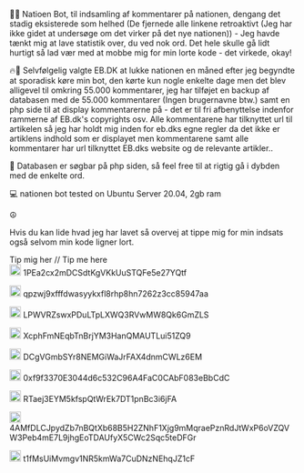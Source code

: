 
🕵🏼‍ Natioen Bot, til indsamling af kommentarer på nationen, dengang det stadig eksisterede som helhed (De fjernede alle linkene retroaktivt (Jeg har ikke gidet at undersøge om det virker på det nye nationen)) - Jeg havde tænkt mig at lave statistik over, du ved nok ord. 
Det hele skulle gå lidt hurtigt så lad vær med at mobbe mig for min lorte kode - det virkede, okay!
    
🔥🚒 Selvfølgelig valgte EB.DK at lukke nationen en måned efter jeg begyndte at sporadisk køre min bot, den kørte kun nogle enkelte dage men det blev alligevel til omkring 55.000 kommentarer, jeg har tilføjet en backup af databasen med de 55.000 kommentarer (Ingen brugernavne btw.) samt en php side til at display kommentarerne på - det er til fri afbenyttelse indenfor rammerne af EB.dk's copyrights osv. Alle kommentarene har tilknyttet url til artikelen så jeg har holdt mig inden for eb.dks egne regler da det ikke er artiklens indhold som er displayet men kommentarene samt alle kommentarer har url tilknyttet EB.dks website og de relevante artikler..

🔎 Databasen er søgbar på php siden, så feel free til at rigtig gå i dybden med de enkelte ord. 


💻 nationen bot tested on Ubuntu Server 20.04, 2gb ram


☮️

Hvis du kan lide hvad jeg har lavet så overvej at tippe mig for min indsats også selvom min kode ligner lort.

Tip mig her // Tip me here
<br>
<img src="https://cryptologos.cc/logos/bitcoin-btc-logo.png" width="20px"> 1PEa2cx2mDCSdtKgVKkUuSTQFe5e27YQtf

<img src="https://cryptologos.cc/logos/bitcoin-cash-bch-logo.png" width="20px"> qpzwj9xfffdwasyykxfl8rhp8hn7262z3cc85947aa

<img src="https://cryptologos.cc/logos/litecoin-ltc-logo.png" width="20px"> LPWVRZswxPDuLTpLXWQ3RVwMW8Qk6GmZLS

<img src="https://cryptologos.cc/logos/dash-dash-logo.png" width="20px"> XcphFmNEqbTnBrjYM3HanQMAUTLui51ZQ9

<img src="https://cryptologos.cc/logos/dogecoin-doge-logo.png" width="20px"> DCgVGmbSYr8NEMGiWaJrFAX4dnmCWLz6EM

<img src="https://cryptologos.cc/logos/ethereum-eth-logo.png" width="20px"> 0xf9f3370E3044d6c532C96A4FaC0CAbF083eBbCdC

<img src="https://cryptologos.cc/logos/ravencoin-rvn-logo.png" width="20px"> RTaej3EYM5kfspQtWrEk7DT1pnBc3i6jFA

<img src="https://cryptologos.cc/logos/monero-xmr-logo.png" width="20px"> 4AMfDLCJpydZb7nBQtXb68B5H2ZNhF1Xjg9mMqraePznRdJtWxP6oVZQVW3Peb4mE7L9jhgEoTDAUfyX5CWc2Sqc5teDFGr

<img src="https://cryptologos.cc/logos/zcash-zec-logo.png" width="20px"> t1fMsUiMvmgv1NR5kmWa7CuDNzNEhqJZ1cF
